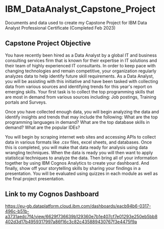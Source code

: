 # IBM_DataAnalyst_Capstone_Project
Documents and data used to create my Capstone Project for IBM Data Analyst Professional Certificate (Completed Feb 2023)

## Capstone Project Objective

You have recently been hired as a Data Analyst by a global IT and business consulting services firm that is known for their expertise in IT solutions and their team of highly experienced IT consultants. In order to keep pace with changing technologies and remain competitive, your organization regularly analyzes data to help identify future skill requirements. As a Data Analyst, you will be assisting with this initiative and have been tasked with collecting data from various sources and identifying trends for this year's report on emerging skills. Your first task is to collect the top programming skills that are most in demand from various sources including: Job postings, Training portals and Surveys.

Once you have collected enough data, you will begin analyzing the data and identify insights and trends that may include the following: What are the top programming languages in demand? What are the top database skills in demand? What are the popular IDEs?

You will begin by scraping internet web sites and accessing APIs to collect data in various formats like .csv files, excel sheets, and databases. Once this is completed, you will make that data ready for analysis using data wrangling techniques. When the data is ready you will then want to apply statistical techniques to analyze the data. Then bring all of your information together by using IBM Cognos Analytics to create your dashboard. And finally, show off your storytelling skills by sharing your findings in a presentation. You will be evaluated using quizzes in each module as well as the final project presentation.


## Link to my Cognos Dashboard 
https://eu-gb.dataplatform.cloud.ibm.com/dashboards/eacb94b6-0317-496c-b51b-a3731aedc7f4/view/6629f736639b129360e7b1e407cf7e01293e250eb5bb8402d3d17b4959317997a86f16c3c82c435889430767f3e4475f9a
